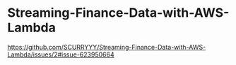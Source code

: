 # Streaming-Finance-Data-with-AWS-Lambda





https://github.com/SCURRYYY/Streaming-Finance-Data-with-AWS-Lambda/issues/2#issue-623950664

